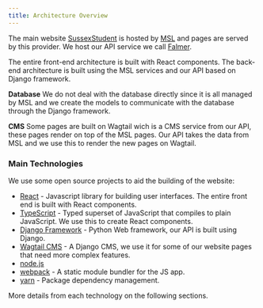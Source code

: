 ```yaml
---
title: Architecture Overview
---
```


The main website [SussexStudent](https://www.sussexstudent.com/) is hosted by [MSL](https://www.sussexstudent.com/msl) and pages are served by this provider. We host our API service we call [Falmer](https://falmer.sussexstudent.com/).

The entire front-end architecture is built with React components. The back-end architecture is built using the MSL services and our API based on Django framework.

**Database**
We do not deal with the database directly since it is all managed by MSL and we create the models to communicate with the database through the Django framework.

**CMS**
Some pages are built on Wagtail wich is a CMS service from our API, these pages render on top of the MSL pages. Our API takes the data from MSL and we use this to render the new pages on Wagtail.

### Main Technologies
We use some open source projects to aid the building of the website:

- [React](https://reactjs.org/) - Javascript library for building user interfaces. The entire front end is built with React components.
- [TypeScript](https://www.typescriptlang.org/) - Typed superset of JavaScript that compiles to plain JavaScript. We use this to create React components.
- [Django Framework](https://www.djangoproject.com/) - Python Web framework, our API is built using Django.
- [Wagtail CMS](https://wagtail.io/) - A Django CMS, we use it for some of our website pages that need more complex features.
- [node.js](https://nodejs.org/en/)
- [webpack](https://webpack.js.org/) - A static module bundler for the JS app.
- [yarn](https://yarnpkg.com/lang/en/) - Package dependency management.

More details from each technology on the following sections.

